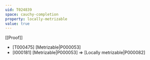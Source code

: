 ```yaml
---
uid: T024839
space: cauchy-completion
property: locally-metrizable
value: true
---
```

[[Proof]]

* [T000475] [Metrizable|P000053]
* [I000181] [Metrizable|P000053] => [Locally metrizable|P000082]

